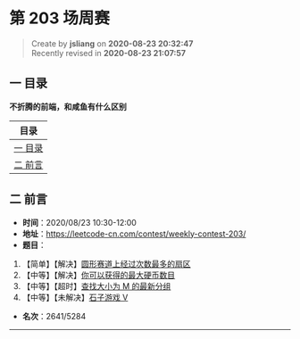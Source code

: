 第 203 场周赛
===

> Create by **jsliang** on **2020-08-23 20:32:47**  
> Recently revised in **2020-08-23 21:07:57**

## 一 目录

**不折腾的前端，和咸鱼有什么区别**

| 目录 |
| --- |
| [一 目录](#chapter-one) |
| [二 前言](#chapter-two) |

## 二 前言



* **时间**：2020/08/23 10:30-12:00
* **地址**：https://leetcode-cn.com/contest/weekly-contest-203/
* **题目**：

1. 【简单】【解决】[圆形赛道上经过次数最多的扇区](https://leetcode-cn.com/contest/weekly-contest-203/problems/most-visited-sector-in-a-circular-track/)
2. 【中等】【解决】[你可以获得的最大硬币数目](https://leetcode-cn.com/contest/weekly-contest-203/problems/maximum-number-of-coins-you-can-get/)
3. 【中等】【超时】[查找大小为 M 的最新分组](https://leetcode-cn.com/contest/weekly-contest-203/problems/find-latest-group-of-size-m/)
4. 【中等】【未解决】[石子游戏 V](https://leetcode-cn.com/contest/weekly-contest-203/problems/stone-game-v/)

* **名次**：2641/5284

---

